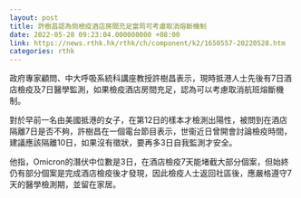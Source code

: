 ```yaml
---
layout: post
title: 許樹昌認為倘檢疫酒店房間充足當局可考慮取消熔斷機制
date: 2022-05-28 09:23:04.000000000 +08:00
link: https://news.rthk.hk/rthk/ch/component/k2/1650557-20220528.htm
categories: rthk
---
```


政府專家顧問、中大呼吸系統科講座教授許樹昌表示，現時抵港人士先後有7日酒店檢疫及7日醫學監測，如果檢疫酒店房間充足，認為可以考慮取消航班熔斷機制。

對於早前一名由美國抵港的女子，在第12日的樣本才檢測出陽性，被問到在酒店隔離7日是否不夠，許樹昌在一個電台節目表示，世衞近日曾開會討論檢疫時間，建議應該隔離10日，如果沒有徵狀，要再多3日自我監測才安全。

他指，Omicron的潛伏中位數是3日，在酒店檢疫7天能堵截大部分個案，但始終仍有部分個案是完成酒店檢疫後才發現，因此檢疫人士返回社區後，應嚴格遵守7天的醫學檢測期，並留在家居。
